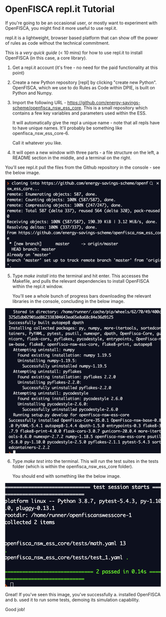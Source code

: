 # OpenFISCA repl.it Tutorial

If you're going to be an occasional user, or mostly want to experiment with OpenFISCA, you might find it more useful to use repl.it.

repl.it is a lightweight, browser based platform that can show off the power of rules as code without the technical commitment. 

This is a *very quick guide* (< 10 mins) for how to use repl.it to install OpenFISCA (in this case, a core library).

1. Get a repl.it account (it's free - no need for the paid functionality at this point)

2. Create a new Python repository [repl] by clicking "create new Python". OpenFISCA, which we use to do Rules as Code within DPIE, is built on Python and Numpy. 

3. Import the following URL - https://github.com/energy-savings-scheme/openfisca_nsw_ess_core. This is a small repository which contains a few key variables and parameters used within the ESS.

    It will automatically give the repl a unique name - note that all repls have to have unique names. It'll probably be something like openfisca_nsw_ess_core-6. 
    
    Call it whatever you like.

4. It will open a new window with three parts - a file structure on the left, a README section in the middle, and a terminal on the right. 

You'll see repl.it pull the files from the Github repository in the console - see the below image.

![repl github import](/img/github_import.png)

5. Type *make install* into the terminal and hit enter. This accesses the Makefile, and pulls the relevant dependencies to install OpenFISCA within the repl.it window. 

    You'll see a whole bunch of progress bars downloading the relevant libraries in the console, concluding in the below image. 

![repl OpenFISCA install](/img/openfisca_install.png)

6. Type *make test* into the terminal. This will run the test suites in the tests folder (which is within the openfisca_nsw_ess_core folder). 

    You should end with something like the below image.

![repl OpenFISCA install](/img/openfisca_tests.png)


Great! If you've seen this image, you've successfully a. installed OpenFISCA and b. used it to run some tests, demoing its simulation capability. 

Good job! 


